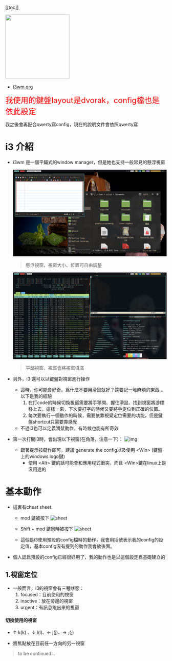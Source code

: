 [[toc]]

<img src="https://upload.wikimedia.org/wikipedia/commons/thumb/2/27/I3_window_manager_logo.svg/1200px-I3_window_manager_logo.svg.png" width="200" height="200" />

* [i3wm.org](https://i3wm.org/)

<span style="color: red;font-size: 24px;">我使用的鍵盤layout是dvorak，config檔也是依此設定</span>

我之後會再配合qwerty寫config，現在的說明文件會依照qwerty寫

# i3 介紹

* i3wm 是一個平鋪式的window manager，但是她也支持一般常見的懸浮視窗

    ![img1](../imgsrc/i3/cmp_floating.png)
    > 懸浮視窗，視窗大小、位置可自由調整

    ![img1](../imgsrc/i3/cmp_tiling.png)
    > 平鋪視窗，視窗會將視窗填滿

* 另外，i3 還可以以鍵盤對視窗進行操作
    * 這時，你可能會好奇，爲什麼不要用滑鼠就好？還要記一堆麻煩的東西... 以下是我的經驗
        1. 在打code的時候切換視窗需要將手移開、握住滑鼠、找到視窗將游標移上去。這樣一來，下次要打字的時候又要將手定位到正確的位置。
        2. 每次要執行一個動作的時候，需要依靠視覺定位需要的功能，但是鍵盤shortcut只需要靠感覺
    * 不過i3也可以定義滑鼠動作，有時候也能有所奇效

* 第一次打開i3時，會出現以下視窗(在角落，注意一下)：
    ![img](https://tiagorocha.xyz/img/i3wm/i3wm-first-conf.png)

    * 跟著提示按鍵作即可，建議 generate the config以及使用 \<Win\> (鍵盤上的windows logo鍵)
        * 使用 \<Alt\> 鍵的話可能會和應用程式衝突，而且 \<Win\>鍵在linux上是沒用途的

# 基本動作

* 這裏有cheat sheet:
    * mod 鍵被按下
    ![sheet](https://i3wm.org/docs/keyboard-layer1.png)
    * Shift + mod 鍵同時被按下
    ![sheet](https://i3wm.org/docs/keyboard-layer2.png)


    * 這個是i3使用預設的config檔時的動作，我會用括號表示我的config的設定值，基本config沒有提到的動作我會放後面。

* 個人認爲預設的config已經很好用了，我的動作也是以這個設定爲基礎建立的

## 1.視窗定位

* 一般而言，i3的視窗會有三種狀態：
    1. focused：目前使用的視窗
    2. inactive：放在旁邊的視窗
    3. urgent：有訊息跑出來的視窗

#### 切換使用的視窗

* &uarr; k(k) 、&darr; l(l)、&larr; j(j)、&rarr; ;(;)

* 將焦點放在目前任一方向的另一視窗

> to be continued...
